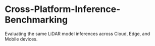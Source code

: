 # Cross-Platform-Inference-Benchmarking
Evaluating the same LiDAR model inferences across Cloud, Edge, and Mobile devices.
